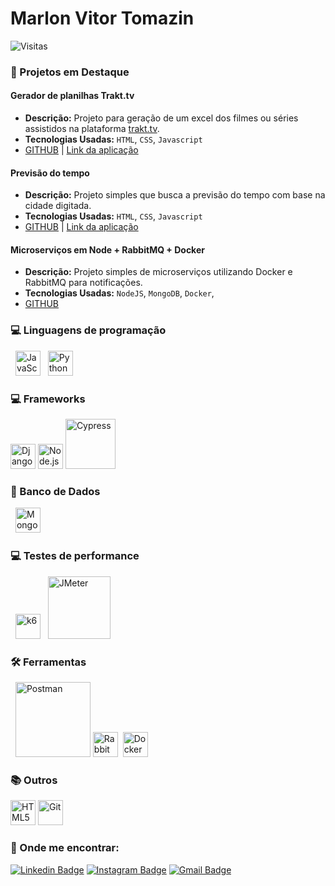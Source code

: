 # Marlon Vitor Tomazin
![Visitas](https://komarev.com/ghpvc/?username=marlonvtomazin&color=brightgreen&label=Visitas&style=for-the-badge)

### 🚀 Projetos em Destaque

#### Gerador de planilhas Trakt.tv
* **Descrição:** Projeto para geração de um excel dos filmes ou séries assistidos na plataforma [trakt.tv](https://trakt.tv/).
* **Tecnologias Usadas:** `HTML`, `CSS`, `Javascript`
* [GITHUB](https://github.com/marlonvtomazin/traktApiV2) | [Link da aplicação](https://traktapiv2.netlify.app/)

#### Previsão do tempo
* **Descrição:** Projeto simples que busca a previsão do tempo com base na cidade digitada.
* **Tecnologias Usadas:** `HTML`, `CSS`, `Javascript`
* [GITHUB](https://github.com/marlonvtomazin/weatherForecast) | [Link da aplicação](https://weatherforecastv1.netlify.app/)

#### Microserviços em Node + RabbitMQ + Docker
* **Descrição:** Projeto simples de microserviços utilizando Docker e RabbitMQ para notificações.
* **Tecnologias Usadas:** `NodeJS`, `MongoDB`, `Docker`, 
* [GITHUB](https://github.com/marlonvtomazin/basic-nodejs-microservices)

### 💻 Linguagens de programação

<div align="left">
  <img src="https://cdn.jsdelivr.net/gh/devicons/devicon/icons/javascript/javascript-original.svg" alt="JavaScript" width="40" height="40"/>
  <img src="https://cdn.jsdelivr.net/gh/devicons/devicon/icons/python/python-original.svg" alt="Python" width="40" height="40"/>
</div>

### 💻 Frameworks

<div align="left">
  <img src="https://cdn.jsdelivr.net/gh/devicons/devicon/icons/django/django-plain.svg" alt="Django" width="40" height="40"/>
  <img src="https://cdn.jsdelivr.net/gh/devicons/devicon/icons/nodejs/nodejs-original.svg" alt="Node.js" width="40" height="40"/>
  <img src="https://www.cypress.io/cypress_logo_social.png" alt="Cypress" width="80" height="80"/>
</div>

### 💾 Banco de Dados

<div align="left">
  <img src="https://cdn.jsdelivr.net/gh/devicons/devicon/icons/mongodb/mongodb-original-wordmark.svg" alt="MongoDB" width="40" height="40"/>
</div>

### 💻 Testes de performance

<div align="left">
  <img src="https://cdn.jsdelivr.net/gh/devicons/devicon/icons/k6/k6-original.svg" alt="k6" width="40" height="40"/>
  <img src="https://jmeter.apache.org/images/logo.svg" alt="JMeter" width="100" height="100"/>
</div>

### 🛠️ Ferramentas
<div align="left">
  <img src="https://miro.medium.com/v2/resize:fit:1400/1*ap0NRizcKwuX5gfzKqEk6Q.png" alt="Postman" width="120" height="120"/>
  <img src="https://cdn.jsdelivr.net/gh/devicons/devicon/icons/rabbitmq/rabbitmq-original.svg" alt="RabbitMQ" width="40" height="40"/>
  &nbsp;<img src="https://cdn.jsdelivr.net/gh/devicons/devicon/icons/docker/docker-original-wordmark.svg" alt="Docker" width="40" height="40"/>
</div>

### 📚 Outros
<div align="left">
  <img src="https://cdn.jsdelivr.net/gh/devicons/devicon/icons/html5/html5-original.svg" alt="HTML5" width="40" height="40"/>
  <img src="https://cdn.jsdelivr.net/gh/devicons/devicon/icons/git/git-original.svg" alt="Git" width="40" height="40"/>
</div>

### 🤝 Onde me encontrar:
[![Linkedin Badge](https://img.shields.io/badge/LinkedIn-0077B5?style=for-the-badge&logo=linkedin&logoColor=white)](https://www.linkedin.com/in/marlon-tomazin/)
[![Instagram Badge](https://img.shields.io/badge/Instagram-E4405F?style=for-the-badge&logo=instagram&logoColor=white)](https://www.instagram.com/marlonvtomazin/)
[![Gmail Badge](https://img.shields.io/badge/Gmail-D14836?style=for-the-badge&logo=gmail&logoColor=white)](mailto:marlonvtomazin@gmail.com)
